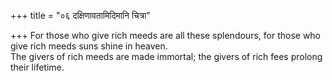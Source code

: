 +++
title = "०६ दक्षिणावतामिदिमानि चित्रा"

+++
For those who give rich meeds are all these splendours, for those who give rich meeds suns shine in heaven.  
     The givers of rich meeds are made immortal; the givers of rich fees prolong their lifetime.